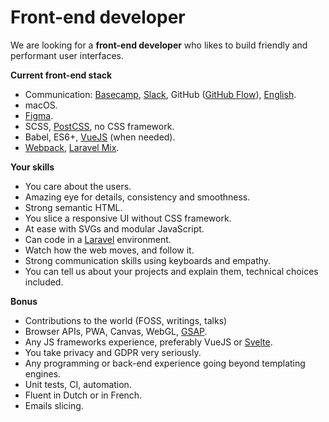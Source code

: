 # Front-end developer

We are looking for a **front-end developer** who likes to build friendly and performant user interfaces.

**Current front-end stack**

- Communication: [Basecamp](https://basecamp.com/how-it-works), [Slack](https://slack.com), GitHub ([GitHub Flow](https://guides.github.com/introduction/flow)), [English](assets/english.jpg).
- macOS.
- [Figma](https://figma.com).
- SCSS, [PostCSS](https://postcss.org), no CSS framework.
- Babel, ES6+, [VueJS](https://vuejs.org) (when needed).
- [Webpack](https://webpack.js.org), [Laravel Mix](https://laravel-mix.com).

**Your skills**

- You care about the users.
- Amazing eye for details, consistency and smoothness.
- Strong semantic HTML.
- You slice a responsive UI without CSS framework.
- At ease with SVGs and modular JavaScript.
- Can code in a [Laravel](http://laravel.com) environment.
- Watch how the web moves, and follow it.
- Strong communication skills using keyboards and empathy.
- You can tell us about your projects and explain them, technical choices included.

**Bonus**

- Contributions to the world (FOSS, writings, talks)
- Browser APIs, PWA, Canvas, WebGL, [GSAP](https://greensock.com/gsap).
- Any JS frameworks experience, preferably VueJS or [Svelte](https://svelte.dev).
- You take privacy and GDPR very seriously.
- Any programming or back-end experience going beyond templating engines.
- Unit tests, CI, automation.
- Fluent in Dutch or in French.
- Emails slicing.
